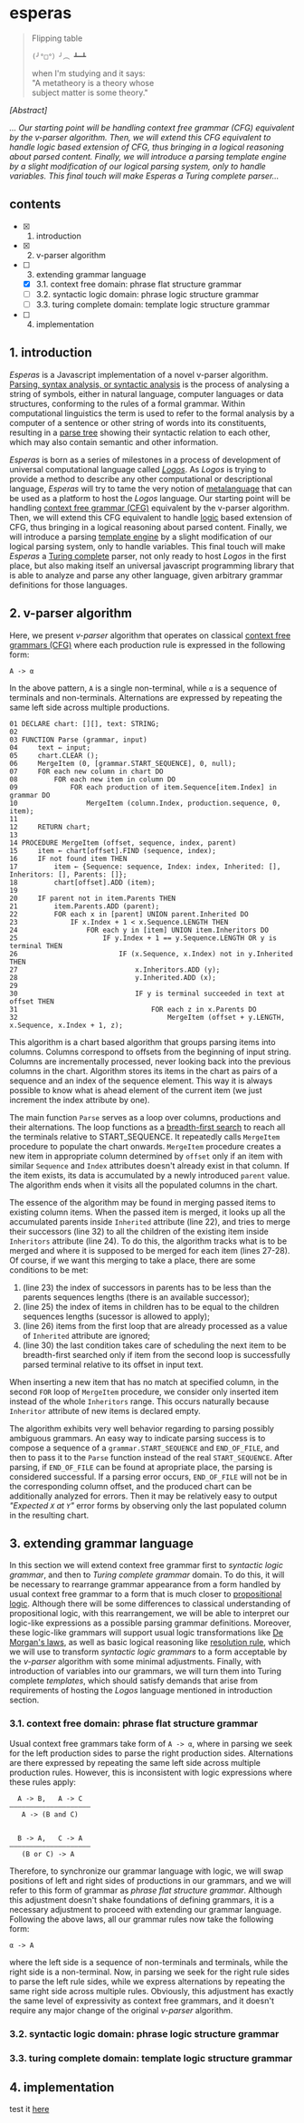 # esperas

> Flipping table
>  
>     (╯°□°）╯︵ ┻━┻  
>   
> when I'm studying and it says:  
> "A metatheory is a theory whose  
> subject matter is some theory."  

*[Abstract]*  

*... Our starting point will be handling context free grammar (CFG) equivalent by the v-parser algorithm. Then, we will extend this CFG equivalent to handle logic based extension of CFG, thus bringing in a logical reasoning about parsed content. Finally, we will introduce a parsing template engine by a slight modification of our logical parsing system, only to handle variables. This final touch will make Esperas a Turing complete parser...*

## contents
- [x] 1. introduction  
- [x] 2. v-parser algorithm  
- [ ] 3. extending grammar language  
    - [x] 3.1. context free domain: phrase flat structure grammar  
    - [ ] 3.2. syntactic logic domain: phrase logic structure grammar  
    - [ ] 3.3. turing complete domain: template logic structure grammar  
- [ ] 4. implementation  

## 1. introduction

*Esperas* is a Javascript implementation of a novel v-parser algorithm. [Parsing, syntax analysis, or syntactic analysis](https://en.wikipedia.org/wiki/Parsing) is the process of analysing a string of symbols, either in natural language, computer languages or data structures, conforming to the rules of a formal grammar. Within computational linguistics the term is used to refer to the formal analysis by a computer of a sentence or other string of words into its constituents, resulting in a [parse tree](https://en.wikipedia.org/wiki/Parse_tree) showing their syntactic relation to each other, which may also contain semantic and other information.

*Esperas* is born as a series of milestones in a process of development of universal computational language called [*Logos*](https://github.com/e-teoria/Logos). As *Logos* is trying to provide a method to describe any other computational or descriptional language, *Esperas* will try to tame the very notion of [metalanguage](https://en.wikipedia.org/wiki/Metalanguage) that can be used as a platform to host the *Logos* language. Our starting point will be handling [context free grammar (CFG)](https://en.wikipedia.org/wiki/Context-free_grammar) equivalent by the v-parser algorithm. Then, we will extend this CFG equivalent to handle [logic](https://en.wikipedia.org/wiki/Logic) based extension of CFG, thus bringing in a logical reasoning about parsed content. Finally, we will introduce a parsing [template engine](https://en.wikipedia.org/wiki/Template_processor#Template_engine_2) by a slight modification of our logical parsing system, only to handle variables. This final touch will make *Esperas* a [Turing complete](https://en.wikipedia.org/wiki/Turing_completeness) parser, not only ready to host *Logos* in the first place, but also making itself an universal javascript programming library that is able to analyze and parse any other language, given arbitrary grammar definitions for those languages.

## 2. v-parser algorithm

Here, we present *v-parser* algorithm that operates on classical [context free grammars (CFG)](https://en.wikipedia.org/wiki/Context-free_grammar) where each production rule is expressed in the following form:

    A -> α

In the above pattern, `A` is a single non-terminal, while `α` is a sequence of terminals and non-terminals. Alternations are expressed by repeating the same left side across multiple productions.

    01 DECLARE chart: [][], text: STRING;
    02 
    03 FUNCTION Parse (grammar, input)
    04     text ← input;
    05     chart.CLEAR ();
    06     MergeItem (0, [grammar.START_SEQUENCE], 0, null);
    07     FOR each new column in chart DO
    08         FOR each new item in column DO
    09             FOR each production of item.Sequence[item.Index] in grammar DO
    10                 MergeItem (column.Index, production.sequence, 0, item);
    11 
    12     RETURN chart;
    13 
    14 PROCEDURE MergeItem (offset, sequence, index, parent)
    15     item ← chart[offset].FIND (sequence, index);
    16     IF not found item THEN
    17         item ← {Sequence: sequence, Index: index, Inherited: [], Inheritors: [], Parents: []};
    18         chart[offset].ADD (item);
    19 
    20     IF parent not in item.Parents THEN
    21         item.Parents.ADD (parent);
    22         FOR each x in [parent] UNION parent.Inherited DO
    23             IF x.Index + 1 < x.Sequence.LENGTH THEN
    24                 FOR each y in [item] UNION item.Inheritors DO
    25                     IF y.Index + 1 == y.Sequence.LENGTH OR y is terminal THEN
    26                         IF (x.Sequence, x.Index) not in y.Inherited THEN
    27                             x.Inheritors.ADD (y);
    28                             y.Inherited.ADD (x);
    29                             
    30                             IF y is terminal succeeded in text at offset THEN
    31                                 FOR each z in x.Parents DO
    32                                     MergeItem (offset + y.LENGTH, x.Sequence, x.Index + 1, z);

This algorithm is a chart based algorithm that groups parsing items into columns. Columns correspond to offsets from the beginning of input string. Columns are incrementally processed, never looking back into the previous columns in the chart. Algorithm stores its items in the chart as pairs of a sequence and an index of the sequence element. This way it is always possible to know what is ahead element of the current item (we just increment the index attribute by one).

The main function `Parse` serves as a loop over columns, productions and their alternations. The loop functions as a [breadth-first search](https://en.wikipedia.org/wiki/Breadth-first_search) to reach all the terminals relative to START_SEQUENCE. It repeatedly calls `MergeItem` procedure to populate the chart onwards. `MergeItem` procedure creates a new item in appropriate column determined by `offset` only if an item with similar `Sequence` and `Index` attributes doesn't already exist in that column. If the item exists, its data is accumulated by a newly introduced `parent` value. The algorithm ends when it visits all the populated columns in the chart.

The essence of the algorithm may be found in merging passed items to existing column items. When the passed item is merged, it looks up all the accumulated parents inside `Inherited` attribute (line 22), and tries to merge their successors (line 32) to all the children of the existing item inside `Inheritors` attribute (line 24). To do this, the algorithm tracks what is to be merged and where it is supposed to be merged for each item (lines 27-28). Of course, if we want this merging to take a place, there are some conditions to be met:

1. (line 23) the index of successors in parents has to be less than the parents sequences lengths (there is an available successor);
2. (line 25) the index of items in children has to be equal to the children sequences lengths (sucessor is allowed to apply);
3. (line 26) items from the first loop that are already processed as a value of `Inherited` attribute are ignored;
4. (line 30) the last condition takes care of scheduling the next item to be breadth-first searched only if item from the second loop is successfully parsed terminal relative to its offset in input text.

When inserting a new item that has no match at specified column, in the second `FOR` loop of `MergeItem` procedure, we consider only inserted item instead of the whole `Inheritors` range. This occurs naturally because `Inheritor` attribute of new items is declared empty.

The algorithm exhibits very well behavior regarding to parsing possibly ambiguous grammars. An easy way to indicate parsing success is to compose a sequence of a `grammar.START_SEQUENCE` and `END_OF_FILE`, and then to pass it to the `Parse` function instead of the real `START_SEQUENCE`. After parsing, if `END_OF_FILE` can be found at apropriate place, the parsing is considered successful. If a parsing error occurs, `END_OF_FILE` will not be in the corresponding column offset, and the produced chart can be additionally analyzed for errors. Then it may be relatively easy to output *"Expected `X` at `Y`"* error forms by observing only the last populated column in the resulting chart.

## 3. extending grammar language

In this section we will extend context free grammar first to *syntactic logic grammar*, and then to *Turing complete grammar* domain. To do this, it will be necessary to rearrange grammar appearance from a form handled by usual context free grammar to a form that is much closer to [propositional logic](https://en.wikipedia.org/wiki/Propositional_calculus). Although there will be some differences to classical understanding of propositional logic, with this rearrangement, we will be able to interpret our logic-like expressions as a possible parsing grammar definitions. Moreover, these logic-like grammars will support usual logic transformations like [De Morgan's laws](https://en.wikipedia.org/wiki/De_Morgan%27s_laws), as well as basic logical reasoning like [resolution rule](https://en.wikipedia.org/wiki/Resolution_(logic)), which we will use to transform *syntactic logic grammars* to a form acceptable by the *v-parser* algorithm with some minimal adjustments. Finally, with introduction of variables into our grammars, we will turn them into Turing complete *templates*, which should satisfy demands that arise from requirements of hosting the *Logos* language mentioned in introduction section. 

### 3.1. context free domain: phrase flat structure grammar

Usual context free grammars take form of `A -> α`, where in parsing we seek for the left production sides to parse the right production sides. Alternations are there expressed by repeating the same left side across multiple production rules. However, this is inconsistent with logic expressions where these rules apply:

      A -> B,   A -> C
    ————————————————————
       A -> (B and C)


      B -> A,   C -> A
    ————————————————————
       (B or C) -> A

Therefore, to synchronize our grammar language with logic, we will swap positions of left and right sides of productions in our grammars, and we will refer to this form of grammar as *phrase flat structure grammar*. Although this adjustment doesn't shake foundations of defining grammars, it is a necessary adjustment to proceed with extending our grammar language. Following the above laws, all our grammar rules now take the following form:

    α -> A
    
where the left side is a sequence of non-terminals and terminals, while the right side is a non-terminal. Now, in parsing we seek for the right rule sides to parse the left rule sides, while we express alternations by repeating the same right side across multiple rules. Obviously, this adjustment has exactly the same level of expressivity as context free grammars, and it doesn't require any major change of the original *v-parser* algorithm.

### 3.2. syntactic logic domain: phrase logic structure grammar
### 3.3. turing complete domain: template logic structure grammar

## 4. implementation
test it [here](https://e-teoria.github.io/Esperas/test)

